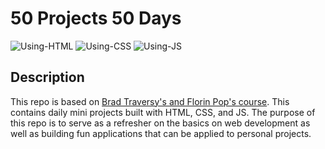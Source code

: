 # 50 Projects 50 Days

![Using-HTML](https://img.shields.io/badge/Using-HTML-orange) ![Using-CSS](https://img.shields.io/badge/Using-CSS-blue) ![Using-JS](https://img.shields.io/badge/Using-JS-yellow)

## Description

This repo is based on [Brad Traversy's and Florin Pop's course](https://www.udemy.com/course/50-projects-50-days/). This contains daily mini projects built with HTML, CSS, and JS. The purpose of this repo is to serve as a refresher on the basics on web development as well as building fun applications that can be applied to personal projects.
